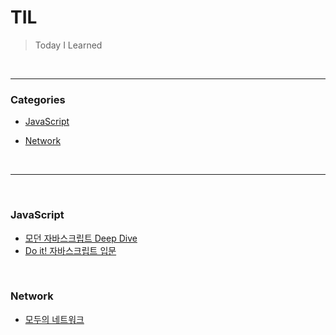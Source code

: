 # TIL

> Today I Learned

<br>

---

### Categories

+ [JavaScript](#javascript)

* [Network](#network)

<br>

---

<br>

### JavaScript

- [모던 자바스크립트 Deep Dive](JavaScript/모던_자바스크립트_Deep_Dive_16-.md)
- [Do it! 자바스크립트 입문](JavaScript/do_it_자바스크립트_입문.md)

<br>

### Network

- [모두의 네트워크](Network/network.md)

<br>